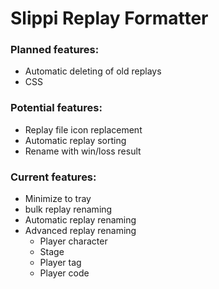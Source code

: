 # Slippi Replay Formatter

### Planned features:
* Automatic deleting of old replays
* CSS

### Potential features:
* Replay file icon replacement
* Automatic replay sorting
* Rename with win/loss result

### Current features:
* Minimize to tray
* bulk replay renaming
* Automatic replay renaming
* Advanced replay renaming
    * Player character
    * Stage
    * Player tag
    * Player code